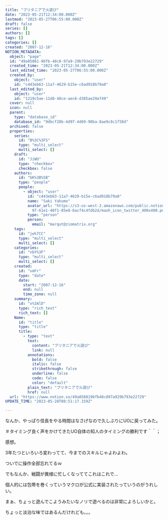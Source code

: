 ```yaml
---
title: "ブリタニアで火遊び"
date: "2023-05-21T12:34:00.000Z"
lastmod: "2023-05-27T06:55:00.000Z"
draft: false
series: []
authors: []
tags: []
categories: []
created: "2007-12-16"
NOTION_METADATA:
  object: "page"
  id: "49a85081-96fb-48c8-97a9-29b793e22729"
  created_time: "2023-05-21T12:34:00.000Z"
  last_edited_time: "2023-05-27T06:55:00.000Z"
  created_by:
    object: "user"
    id: "c443eb63-11a7-4629-b15e-c6ad918b79a0"
  last_edited_by:
    object: "user"
    id: "1219c5ae-11d8-48ce-aec6-d385ae29af49"
  cover: null
  icon: null
  parent:
    type: "database_id"
    database_id: "9dbcf20b-4d97-4d69-98ba-8ae9c8c1f58d"
  archived: false
  properties:
    series:
      id: "B%3C%3FS"
      type: "multi_select"
      multi_select: []
    draft:
      id: "JiWU"
      type: "checkbox"
      checkbox: false
    authors:
      id: "bK%3B%5B"
      type: "people"
      people:
        - object: "user"
          id: "c443eb63-11a7-4629-b15e-c6ad918b79a0"
          name: "Saki Yakumo"
          avatar_url: "https://s3-us-west-2.amazonaws.com/public.notion-static.com/3ad1c4\
            97-61e1-48f1-85e8-6acf4c4fdb2d/maoh_icon_twitter_400x400.png"
          type: "person"
          person:
            email: "marqut@ziomatrix.org"
    tags:
      id: "jw%7CC"
      type: "multi_select"
      multi_select: []
    categories:
      id: "nbY%3F"
      type: "multi_select"
      multi_select: []
    created:
      id: "vmFr"
      type: "date"
      date:
        start: "2007-12-16"
        end: null
        time_zone: null
    summary:
      id: "x%3AlD"
      type: "rich_text"
      rich_text: []
    Name:
      id: "title"
      type: "title"
      title:
        - type: "text"
          text:
            content: "ブリタニアで火遊び"
            link: null
          annotations:
            bold: false
            italic: false
            strikethrough: false
            underline: false
            code: false
            color: "default"
          plain_text: "ブリタニアで火遊び"
          href: null
  url: "https://www.notion.so/49a8508196fb48c897a929b793e22729"
UPDATE_TIME: "2023-05-28T08:51:17.159Z"

---
```

<link rel="stylesheet" href="https://cdn.jsdelivr.net/npm/katex@0.16.2/dist/katex.min.css" integrity="sha384-bYdxxUwYipFNohQlHt0bjN/LCpueqWz13HufFEV1SUatKs1cm4L6fFgCi1jT643X" crossorigin="anonymous">


なんか、やっぱり信長をやる時間はなさげなので久しぶりにUOに戻ってみた。


＃タイミング良く声をかけてきたUO自体の知人のタイミングの勝利です＾＾；


感想。


3年たつといろいろ変わってて、今までのスキルじゃよわよわ。


ついでに操作全部忘れてるｗ


でもなんか、戦闘が異様に忙しくなっててこれはこれで…


個人的には包帯を巻くっていうマクロが公式に実装されたっていうのがうれしい。


まぁ、ちょっと遊んでこようみたいなノリで遊べるのは非常によろしいかと。


ちょっと淡泊な味ではあるんだけれども。。。

